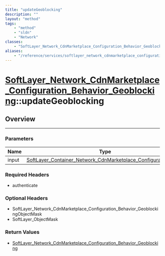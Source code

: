 ```yaml
---
title: "updateGeoblocking"
description: ""
layout: "method"
tags:
    - "method"
    - "sldn"
    - "Network"
classes:
    - "SoftLayer_Network_CdnMarketplace_Configuration_Behavior_Geoblocking"
aliases:
    - "/reference/services/softlayer_network_cdnmarketplace_configuration_behavior_geoblocking/updateGeoblocking"
---
```

# [SoftLayer_Network_CdnMarketplace_Configuration_Behavior_Geoblocking](/reference/services/SoftLayer_Network_CdnMarketplace_Configuration_Behavior_Geoblocking)::updateGeoblocking




## Overview 


-----

### Parameters 
|Name | Type | Description |
| --- | --- | --- |
|input| <a href='/reference/datatypes/SoftLayer_Container_Network_CdnMarketplace_Configuration_Input'>SoftLayer_Container_Network_CdnMarketplace_Configuration_Input </a>| |


### Required Headers
* authenticate


### Optional Headers
* SoftLayer_Network_CdnMarketplace_Configuration_Behavior_GeoblockingObjectMask
* SoftLayer_ObjectMask

### Return Values
* <a href='/reference/datatypes/SoftLayer_Network_CdnMarketplace_Configuration_Behavior_Geoblocking'>SoftLayer_Network_CdnMarketplace_Configuration_Behavior_Geoblocking </a>




